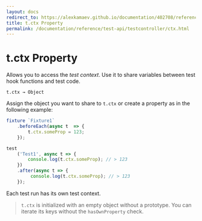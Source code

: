 ```yaml
---
layout: docs
redirect_to: https://alexkamaev.github.io/documentation/402708/reference/test-api/testcontroller/ctx
title: t.ctx Property
permalink: /documentation/reference/test-api/testcontroller/ctx.html
---
```

# t.ctx Property

Allows you to access the *test context*. Use it to share variables between test hook functions and test code.

```text
t.ctx → Object
```

Assign the object you want to share to `t.ctx` or create a property as in the following example:

```js
fixture `Fixture1`
    .beforeEach(async t  => {
        t.ctx.someProp = 123;
    });

test
    ('Test1', async t => {
        console.log(t.ctx.someProp); // > 123
    })
    .after(async t => {
         console.log(t.ctx.someProp); // > 123
    });
```

Each test run has its own test context.

> `t.ctx` is initialized with an empty object without a prototype. You can iterate its keys without the `hasOwnProperty` check.
